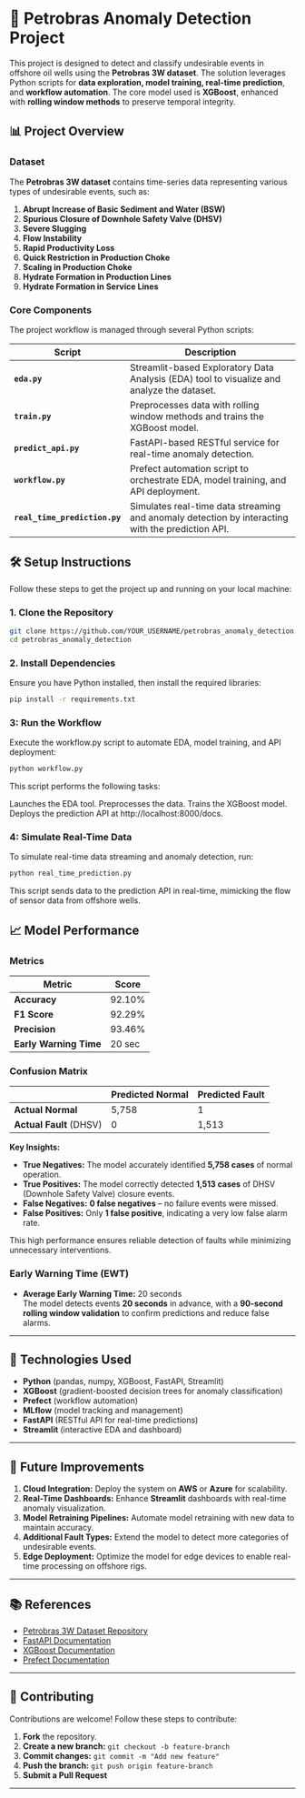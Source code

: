 # 🚢 Petrobras Anomaly Detection Project

This project is designed to detect and classify undesirable events in offshore oil wells using the **Petrobras 3W dataset**. The solution leverages Python scripts for **data exploration, model training, real-time prediction**, and **workflow automation**. The core model used is **XGBoost**, enhanced with **rolling window methods** to preserve temporal integrity.

## 📊 **Project Overview**

### **Dataset**

The **Petrobras 3W dataset** contains time-series data representing various types of undesirable events, such as:

1. **Abrupt Increase of Basic Sediment and Water (BSW)**
2. **Spurious Closure of Downhole Safety Valve (DHSV)**
3. **Severe Slugging**
4. **Flow Instability**
5. **Rapid Productivity Loss**
6. **Quick Restriction in Production Choke**
7. **Scaling in Production Choke**
8. **Hydrate Formation in Production Lines**
9. **Hydrate Formation in Service Lines**

### **Core Components**

The project workflow is managed through several Python scripts:

| **Script**                  | **Description**                                                                                         |
|------------------------------|---------------------------------------------------------------------------------------------------------|
| **`eda.py`**                | Streamlit-based Exploratory Data Analysis (EDA) tool to visualize and analyze the dataset.             |
| **`train.py`**              | Preprocesses data with rolling window methods and trains the XGBoost model.                            |
| **`predict_api.py`**        | FastAPI-based RESTful service for real-time anomaly detection.                                          |
| **`workflow.py`**           | Prefect automation script to orchestrate EDA, model training, and API deployment.                      |
| **`real_time_prediction.py`** | Simulates real-time data streaming and anomaly detection by interacting with the prediction API.        |

## 🛠️ **Setup Instructions**

Follow these steps to get the project up and running on your local machine:

### **1. Clone the Repository**

```bash
git clone https://github.com/YOUR_USERNAME/petrobras_anomaly_detection.git
cd petrobras_anomaly_detection
```

### **2. Install Dependencies**

Ensure you have Python installed, then install the required libraries:

```bash
pip install -r requirements.txt
```

### **3: Run the Workflow**

Execute the workflow.py script to automate EDA, model training, and API deployment:

```bash
python workflow.py
```
This script performs the following tasks:

Launches the EDA tool.
Preprocesses the data.
Trains the XGBoost model.
Deploys the prediction API at http://localhost:8000/docs.

### **4: Simulate Real-Time Data**

To simulate real-time data streaming and anomaly detection, run:

```bash
python real_time_prediction.py
```

This script sends data to the prediction API in real-time, mimicking the flow of sensor data from offshore wells.

## 📈 **Model Performance**

### **Metrics**

| **Metric**               | **Score**  |
|---------------------------|------------|
| **Accuracy**             | 92.10%     |
| **F1 Score**             | 92.29%     |
| **Precision**            | 93.46%     |
| **Early Warning Time**   | 20 sec     |

### **Confusion Matrix**

|                             | **Predicted Normal** | **Predicted Fault** |
|-----------------------------|----------------------|---------------------|
| **Actual Normal**           | 5,758                | 1                   |
| **Actual Fault** (DHSV)     | 0                    | 1,513               |

**Key Insights:**

- **True Negatives:** The model accurately identified **5,758 cases** of normal operation.
- **True Positives:** The model correctly detected **1,513 cases** of DHSV (Downhole Safety Valve) closure events.
- **False Negatives:** **0 false negatives** – no failure events were missed.
- **False Positives:** Only **1 false positive**, indicating a very low false alarm rate.

This high performance ensures reliable detection of faults while minimizing unnecessary interventions.

### **Early Warning Time (EWT)**

- **Average Early Warning Time:** 20 seconds  
  The model detects events **20 seconds** in advance, with a **90-second rolling window validation** to confirm predictions and reduce false alarms.

---

## 🚀 **Technologies Used**

- **Python** (pandas, numpy, XGBoost, FastAPI, Streamlit)
- **XGBoost** (gradient-boosted decision trees for anomaly classification)
- **Prefect** (workflow automation)
- **MLflow** (model tracking and management)
- **FastAPI** (RESTful API for real-time predictions)
- **Streamlit** (interactive EDA and dashboard)

---

## 🌱 **Future Improvements**

1. **Cloud Integration:** Deploy the system on **AWS** or **Azure** for scalability.
2. **Real-Time Dashboards:** Enhance **Streamlit** dashboards with real-time anomaly visualization.
3. **Model Retraining Pipelines:** Automate model retraining with new data to maintain accuracy.
4. **Additional Fault Types:** Extend the model to detect more categories of undesirable events.
5. **Edge Deployment:** Optimize the model for edge devices to enable real-time processing on offshore rigs.

---

## 📚 **References**

- [Petrobras 3W Dataset Repository](https://github.com/petrobras/3W/tree/main/dataset)
- [FastAPI Documentation](https://fastapi.tiangolo.com/)
- [XGBoost Documentation](https://xgboost.readthedocs.io/en/latest/)
- [Prefect Documentation](https://docs.prefect.io/)

---

## 👥 **Contributing**

Contributions are welcome! Follow these steps to contribute:

1. **Fork** the repository.
2. **Create a new branch:** `git checkout -b feature-branch`
3. **Commit changes:** `git commit -m "Add new feature"`
4. **Push the branch:** `git push origin feature-branch`
5. **Submit a Pull Request**

---

